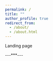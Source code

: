 ```yaml
---
permalink: /
title: ""
author_profile: true
redirect_from: 
  - /about/
  - /about.html
---
```


Landing page




































---***---